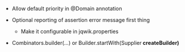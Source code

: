 - Allow default priority in @Domain annotation

- Optional reporting of assertion error message first thing
  - Make it configurable in jqwik.properties

- Combinators.builder(...) or Builder.startWith(Supplier<B> createBuilder)
